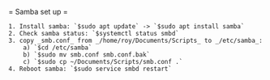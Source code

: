 = Samba set up =

    1. Install samba: `$sudo apt update` -> `$sudo apt install samba`
    2. Check samba status: `$systemctl status smbd`
    3. copy _smb.conf_ from _/home/roy/Documents/Scripts_ to _/etc/samba_:
        a) `$cd /etc/samba`
        b) `$sudo mv smb.conf smb.conf.bak`
        c) `$sudo cp ~/Documents/Scripts/smb.conf .`
    4. Reboot samba: `$sudo service smbd restart`
